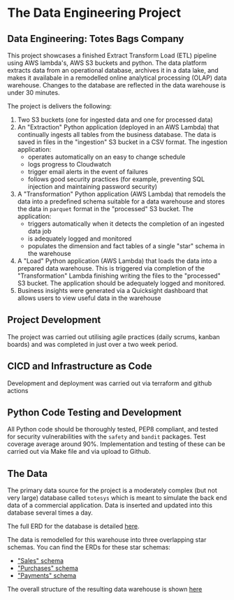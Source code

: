 # The Data Engineering Project

## Data Engineering: Totes Bags Company

This project showcases a finished Extract Transform Load (ETL) pipeline using AWS lambda's, AWS S3 buckets and python.
The data platform extracts data from an operational database, archives it in a data lake, and makes it availabale in a remodelled online analytical processing (OLAP) data warehouse.
Changes to the database are reflected in the data warehouse is under 30 minutes.

The project is delivers the following:
1) Two S3 buckets (one for ingested data and one for processed data)
2) An "Extraction" Python application (deployed in an AWS Lambda) that continually ingests all tables from the business database. The data is saved in files in the "ingestion" S3 bucket in a CSV format. The ingestion application:
      - operates automatically on an easy to change schedule
      - logs progress to Cloudwatch
      - trigger email alerts in the event of failures
      - follows good security practices (for example, preventing SQL injection and maintaining password security)
3) A "Transformation" Python application (AWS Lambda) that remodels the data into a predefined schema suitable for a data warehouse and stores the data in `parquet` format in the "processed" S3 bucket. 
    The application:
      - triggers automatically when it detects the completion of an ingested data job
      - is adequately logged and monitored
      - populates the dimension and fact tables of a single "star" schema in the warehouse
4) A "Load" Python application (AWS Lambda) that loads the data into a prepared data warehouse. This is triggered via completion of the "Transformation" Lambda finishing writing the files to the "processed" S3 bucket. The application should be adequately logged and monitored.
5) Business insights were generated via a Quicksight dashboard that allows users to view useful data in the warehouse

## Project Development

The project was carried out utilising agile practices (daily scrums, kanban boards) and was completed in just over a two week period.

## CICD and Infrastructure as Code

Development and deployment was carried out via terraform and github actions

## Python Code Testing and Development

All Python code should be thoroughly tested, PEP8 compliant, and tested for security vulnerabilities with the `safety` and `bandit` packages. Test coverage average around 90%. Implementation and testing of these can be carried out via Make file and via upload to Github.


## The Data

The primary data source for the project is a moderately complex (but not very large) database called `totesys` which is meant to simulate the back end data of a commercial application. Data is inserted and updated into this database several times a day.

The full ERD for the database is detailed [here](https://dbdiagram.io/d/6332fecf7b3d2034ffcaaa92).

The data is remodelled for this warehouse into three overlapping star schemas. You can find the ERDs for these star schemas:
 - ["Sales" schema](https://dbdiagram.io/d/637a423fc9abfc611173f637)
 - ["Purchases" schema](https://dbdiagram.io/d/637b3e8bc9abfc61117419ee)
 - ["Payments" schema](https://dbdiagram.io/d/637b41a5c9abfc6111741ae8)

The overall structure of the resulting data warehouse is shown [here](https://dbdiagram.io/d/63a19c5399cb1f3b55a27eca)
